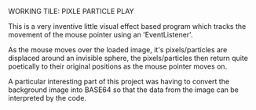 

WORKING TILE: PIXLE PARTICLE PLAY

This is a very inventive little visual effect based program which
tracks the movement of the mouse pointer using an 'EventListener'.

As the mouse moves over the loaded image, it's pixels/particles
are displaced around an invisible sphere, the pixels/particles
then return quite poetically to their original positions as the
mouse pointer moves on.

A particular interesting part of this project was having
to convert the background image into BASE64 so that the
data from the image can be interpreted by the code.